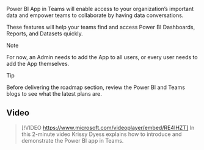Power BI App in Teams will enable access to your organization’s important data and empower teams to collaborate by having data conversations. 

These features will help your teams find and access Power BI Dashboards, Reports, and Datasets quickly.

> [!NOTE]
> For now, an Admin needs to add the App to all users, or every user needs to add the App themselves.

> [!TIP] 
> Before delivering the roadmap section, review the Power BI and Teams blogs to see what the latest plans are.


## Video 
> [!VIDEO https://www.microsoft.com/videoplayer/embed/RE4IHZT] 
> In this 2-minute video Krissy Dyess explains how to introduce and demonstrate the Power BI app in Teams.

